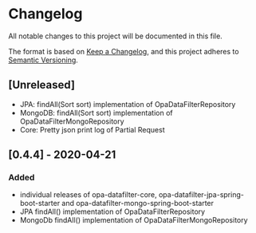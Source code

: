 # Changelog
All notable changes to this project will be documented in this file.

The format is based on [Keep a Changelog](https://keepachangelog.com/en/1.0.0/),
and this project adheres to [Semantic Versioning](https://semver.org/spec/v2.0.0.html).

## [Unreleased]
- JPA: findAll(Sort sort) implementation of OpaDataFilterRepository
- MongoDB: findAll(Sort sort) implementation of OpaDataFilterMongoRepository
- Core: Pretty json print log of Partial Request

## [0.4.4] - 2020-04-21
### Added
- individual releases of opa-datafilter-core, opa-datafilter-jpa-spring-boot-starter and opa-datafilter-mongo-spring-boot-starter
- JPA findAll() implementation of OpaDataFilterRepository
- MongoDb findAll() implementation of OpaDataFilterMongoRepository
